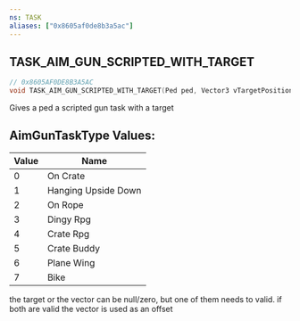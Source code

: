 ```yaml
---
ns: TASK
aliases: ["0x8605af0de8b3a5ac"]
---
```

## TASK_AIM_GUN_SCRIPTED_WITH_TARGET

```c
// 0x8605AF0DE8B3A5AC
void TASK_AIM_GUN_SCRIPTED_WITH_TARGET(Ped ped, Vector3 vTargetPosition, int AimGunTaskType, bool DisableGunBlocking, bool ForceAim);
```

Gives a ped a scripted gun task with a target

## AimGunTaskType Values:
| Value | Name |
| --- | --- |
| 0 | On Crate |
| 1 | Hanging Upside Down |
| 2 | On Rope |
| 3 | Dingy Rpg |
| 4 | Crate Rpg |
| 5 | Crate Buddy |
| 6 | Plane Wing |
| 7 | Bike |


the target or the vector can be null/zero, but one of them needs to valid. if both are valid the vector is used as an offset

